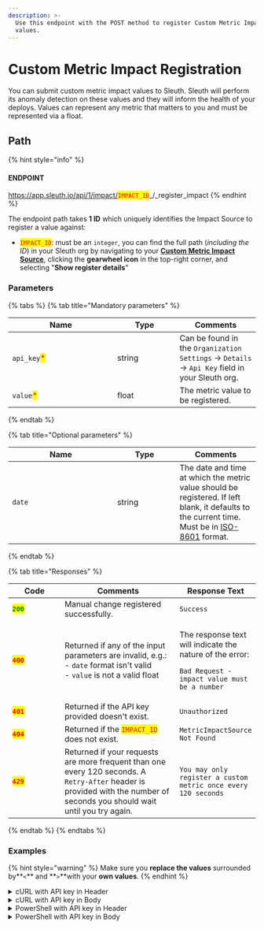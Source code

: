 ```yaml
---
description: >-
  Use this endpoint with the POST method to register Custom Metric Impact
  values.
---
```


# Custom Metric Impact Registration

You can submit custom metric impact values to Sleuth. Sleuth will perform its anomaly detection on these values and they will inform the health of your deploys. Values can represent any metric that matters to you and must be represented via a float.

## Path

{% hint style="info" %}
#### ENDPOINT&#x20;

https://app.sleuth.io/api/1/impact/<mark style="color:red;">`IMPACT_ID`</mark>_/_register\_impact
{% endhint %}

The endpoint path takes **1 ID** which uniquely identifies the Impact Source to register a value against:

* <mark style="color:red;">`IMPACT_ID`</mark>: must be an `integer`, you can find the full path (_including the ID_) in your Sleuth org by navigating to your [**Custom Metric Impact Source**](https://help.sleuth.io/integrations-1/impact-sources/metrics/custom), clicking the **gearwheel icon** in the top-right corner, and selecting "**Show register details**"

### Parameters

{% tabs %}
{% tab title="Mandatory parameters" %}
<table><thead><tr><th width="198">Name</th><th width="111">Type</th><th>Comments</th></tr></thead><tbody><tr><td><code>api_key</code><mark style="color:red;">*</mark></td><td>string</td><td>Can be found in the <code>Organization Settings</code> -> <code>Details</code> -> <code>Api Key</code> field in your Sleuth org.</td></tr><tr><td><code>value</code><mark style="color:red;">*</mark></td><td>float</td><td>The metric value to be registered. </td></tr></tbody></table>
{% endtab %}

{% tab title="Optional parameters" %}
<table><thead><tr><th width="198">Name</th><th width="111">Type</th><th>Comments</th></tr></thead><tbody><tr><td><code>date</code></td><td>string</td><td>The date and time at which the metric value should be registered. If left blank, it defaults to the current time. Must be in <a href="https://en.wikipedia.org/wiki/ISO_8601">ISO-8601</a> format.</td></tr></tbody></table>
{% endtab %}

{% tab title="Responses" %}
<table><thead><tr><th width="112">Code</th><th width="269">Comments</th><th>Response Text</th></tr></thead><tbody><tr><td><mark style="color:green;"><strong><code>200</code></strong></mark></td><td>Manual change registered successfully.</td><td><code>Success</code></td></tr><tr><td><mark style="color:red;"><strong><code>400</code></strong></mark></td><td>Returned if any of the input parameters are invalid, e.g.:<br>- <code>date</code> format isn't valid<br>- <code>value</code> is not a valid float</td><td><p>The response text will indicate the nature of the error:<br></p><p><code>Bad Request - impact value must be a number</code></p></td></tr><tr><td><mark style="color:red;"><strong><code>401</code></strong></mark></td><td>Returned if the API key provided doesn't exist.</td><td><code>Unauthorized</code></td></tr><tr><td><mark style="color:red;"><strong><code>404</code></strong></mark></td><td>Returned if the <mark style="color:red;"><code>IMPACT_ID</code></mark> does not exist.</td><td><code>MetricImpactSource Not Found</code></td></tr><tr><td><mark style="color:red;"><strong><code>429</code></strong></mark></td><td>Returned if your requests are more frequent than one every 120 seconds. A <code>Retry-After</code> header is provided with the number of seconds you should wait until you try again.</td><td><code>You may only register a custom metric once every 120 seconds</code></td></tr></tbody></table>
{% endtab %}
{% endtabs %}

### Examples

{% hint style="warning" %}
Make sure you **replace the values** surrounded by**`<`** and **`>`**with your **own values**.&#x20;
{% endhint %}

<details>

<summary>cURL with API key in Header</summary>

<pre class="language-bash" data-overflow="wrap" data-line-numbers><code class="lang-bash"><strong>curl -X POST \
</strong>'https://app.sleuth.io/api/1/impact/&#x3C;IMPACT_ID>/register_impact' \
  -H 'Authorization: apikey &#x3C;APIKEY>' \
  -H 'Content-Type: application/json' \
  -d '{
  "value": &#x3C;METRIC_VALUE>
}'
</code></pre>

</details>

<details>

<summary>cURL with API key in Body</summary>

{% code overflow="wrap" lineNumbers="true" %}
```bash
curl -X POST \
'https://app.sleuth.io/api/1/impact/<IMPACT_ID>/register_impact' \
  -H 'Content-Type: application/json' \
  -d '{
  "value": <METRIC_VALUE>,
  "api_key": "<APIKEY>"
}'
```
{% endcode %}

</details>

<details>

<summary>PowerShell with API key in Header</summary>

{% code overflow="wrap" lineNumbers="true" %}
```powershell
Invoke-RestMethod -Method POST `
-Uri 'https://app.sleuth.io/api/1/impact/<IMPACT_ID>/register_impact' `
-Headers @{
    'Authorization' = 'apikey <APIKEY>'                              
    'Content-Type' = 'application/json' 
} `
-Body '{ 
    "value": <METRIC_VALUE> 
}'
```
{% endcode %}

</details>

<details>

<summary>PowerShell with API key in Body</summary>

{% code overflow="wrap" lineNumbers="true" %}
```powershell
Invoke-RestMethod -Method POST `
-Uri 'https://app.sleuth.io/api/1/impact/<IMPACT_ID>/register_impact' `
-Headers @{
    'Content-Type' = 'application/json'                              
} `
-Body '{ 
    "api_key": "<APIKEY>",
    "value": <METRIC_VALUE> 
}'
```
{% endcode %}

</details>
